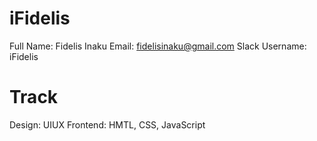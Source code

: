 # iFidelis

Full Name: Fidelis Inaku
Email: fidelisinaku@gmail.com
Slack Username: iFidelis

# Track

Design: UIUX
Frontend: HMTL, CSS, JavaScript
